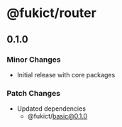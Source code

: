 # @fukict/router

## 0.1.0

### Minor Changes

- Initial release with core packages

### Patch Changes

- Updated dependencies
  - @fukict/basic@0.1.0
